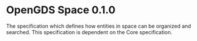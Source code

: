 # OpenGDS Space 0.1.0

The specification which defines how entities in space can be organized and searched. This specification is dependent on the Core specification.
